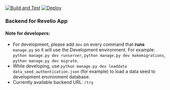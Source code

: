 [![Build and Test](https://github.com/RevelioStartup/revelio-be/actions/workflows/django-build-test.yml/badge.svg)](https://github.com/RevelioStartup/revelio-be/actions/workflows/django-build-test.yml)
[![Deploy](https://github.com/RevelioStartup/revelio-be/actions/workflows/deploy.yml/badge.svg)](https://github.com/RevelioStartup/revelio-be/actions/workflows/deploy.yml)

### Backend for Revelio App

#### Note for developers: 
- For development, please add `dev` on every command that **runs** `manage.py` so it will use the Development environment. For example: `python manage.py dev runserver`, `python manage.py dev makemigrations`, `python manage.py dev migrate`.
- While developing, use `python manage.py dev loaddata data_seed_authentication.json` (for example) to load a data seed to development environment database.
- Currently available backend URL: `/try`
